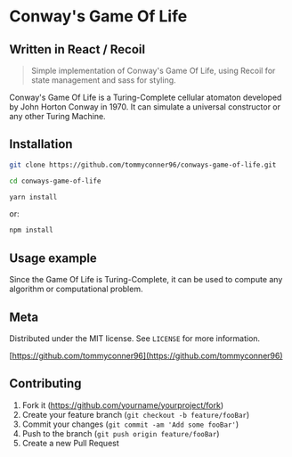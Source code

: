 # Conway's Game Of Life
## Written in React / Recoil
> Simple implementation of Conway's Game Of Life, using Recoil for state management and sass for styling.

Conway's Game Of Life is a Turing-Complete cellular atomaton developed by John Horton Conway in 1970. It can simulate a universal constructor or any other Turing Machine. 

## Installation

```sh
git clone https://github.com/tommyconner96/conways-game-of-life.git
```
```sh
cd conways-game-of-life
```
```sh
yarn install
```
or:
```sh
npm install
```

## Usage example

Since the Game Of Life is Turing-Complete, it can be used to compute any algorithm or computational problem. 

## Meta

Distributed under the MIT license. See ``LICENSE`` for more information.

[https://github.com/tommyconner96](https://github.com/tommyconner96)

## Contributing

1. Fork it (<https://github.com/yourname/yourproject/fork>)
2. Create your feature branch (`git checkout -b feature/fooBar`)
3. Commit your changes (`git commit -am 'Add some fooBar'`)
4. Push to the branch (`git push origin feature/fooBar`)
5. Create a new Pull Request
